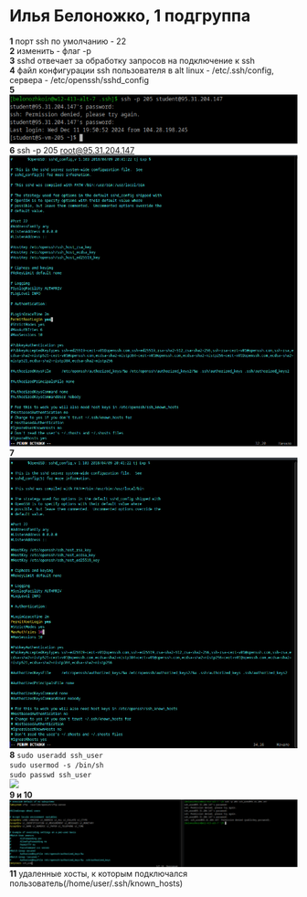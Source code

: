 # Илья Белоножко, 1 подгруппа  
**1** порт ssh по умолчанию - 22  
**2** изменить - флаг -p  
**3** sshd отвечает за обработку запросов на подключение к ssh  
**4** файл конфигурации ssh пользователя в alt linux - /etc/.ssh/config, сервера - /etc/openssh/sshd_config  
**5**  ![](ssh.png)  
**6** ssh -p 205 root@95.31.204.147  
![](rootLogin.png)  
**7**  
![](maxAuthTries.png)  
**8**
`sudo useradd ssh_user`  
`sudo usermod -s /bin/sh`  
`sudo passwd ssh_user`  
![](ssh_user.png)  
**9 и 10**  
![](ssh_userDenied.png)  
**11** удаленные хосты, к которым подключался пользователь(/home/user/.ssh/known_hosts)
